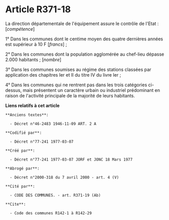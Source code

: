 # Article R371-18

La direction départementale de l'équipement assure le contrôle de l'Etat : [*compétence*]

1° Dans les communes dont le centime moyen des quatre dernières années est supérieur à 10 F [*francs*] ;

2° Dans les communes dont la population agglomérée au chef-lieu dépasse 2.000 habitants ; [*nombre*]

3° Dans les communes soumises au régime des stations classées par application des chapitres Ier et II du titre IV du livre
Ier ;

4° Dans les communes qui ne rentrent pas dans les trois catégories ci-dessus, mais présentent un caractère urbain ou
industriel prédominant en raison de l'activité principale de la majorité de leurs habitants.

**Liens relatifs à cet article**

	**Anciens textes**:

	  - Décret n°46-2483 1946-11-09 ART. 2 A

	**Codifié par**:

	  - Décret n°77-241 1977-03-07

	**Créé par**:

	  - Décret n°77-241 1977-03-07 JORF et JONC 18 Mars 1977

	**Abrogé par**:

	  - Décret n°2000-318 du 7 avril 2000 - art. 4 (V)

	**Cité par**:

	  - CODE DES COMMUNES. - art. R371-19 (Ab)

	**Cite**:

	  - Code des communes R142-1 à R142-29
